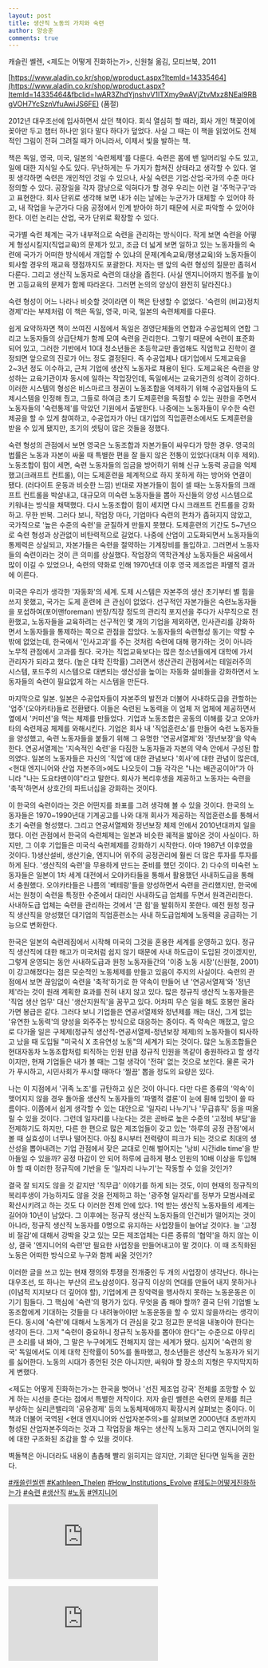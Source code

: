 ```yaml
---
layout: post
title: 생산직 노동의 가치와 숙련
author: 양승훈
comments: true
---
```


캐슬린 쎌렌, <제도는 어떻게 진화하는가>, 신원철 옮김, 모티브북, 2011

[https://www.aladin.co.kr/shop/wproduct.aspx?ItemId=14335464](https://www.aladin.co.kr/shop/wproduct.aspx?ItemId=14335464&fbclid=IwAR3ZhdYjnshvV1lTXmy9wAVjZtvMxz8NEal9RBgVOH7YcSznVfuAwiJS6FE) (품절)

2012년 대우조선에 입사하면서 샀던 책이다. 회식 열심히 할 때라, 회사 개인 책꽂이에 꽂아만 두고 챕터 하나만 읽다 말다 하다가 덮었다. 사실 그 때는 이 책을 읽었어도 전체적인 그림이 전혀 그려질 때가 아니라서, 이제서 빛을 발하는 책.

책은 독일, 영국, 미국, 일본의 '숙련체제'를 다룬다. 숙련은 몸에 밴 일머리일 수도 있고, 일에 대한 지식일 수도 있다. 무난하게는 두 가지가 합쳐진 상태라고 생각할 수 있다. 얼핏 생각하면 숙련은 개인적인 것일 수 있으나, 사실 숙련은 기업∙산업∙국가의 수준 마다 정의할 수 있다. 공장일을 각자 깜냥으로 익혀다가 할 경우 우리는 이런 걸 '주먹구구'라고 표현한다. 회사 단위로 생각해 보면 내가 쉬는 날에는 누군가가 대체할 수 있어야 하고, 내 작업을 누군가다 다음 공정에서 인계 받아야 하기 때문에 서로 파악할 수 있어야 한다. 이런 논리는 산업, 국가 단위로 확장할 수 있다.

국가별 숙련 체계는 국가 내부적으로 숙련을 관리하는 방식이다. 작게 보면 숙련을 어떻게 형성시킬지(직업교육)의 문제가 있고, 조금 더 넓게 보면 일하고 있는 노동자들의 숙련에 국가가 어떠한 방식에서 개입할 수 있냐의 문제(계속교육/평생교육)와 노동자들이 퇴사할 경우의 재교육 쟁점까지도 포괄한다. 저자는 맨 앞의 숙련 형성의 질문만 좁혀서 다룬다. 그리고 생산직 노동자로 숙련의 대상을 좁힌다. (사실 엔지니어까지 범주를 높이면 고등교육의 문제가 함께 따라온다. 그러면 논의의 양상이 완전히 달라진다.)

숙련 형성이 어느 나라나 비슷할 것이라면 이 책은 탄생할 수 없었다. '숙련의 (비교)정치경제'라는 부제처럼 이 책은 독일, 영국, 미국, 일본의 숙련체제를 다룬다.

쉽게 요약하자면 책이 쓰여진 시점에서 독일은 경영단체들의 연합과 수공업체의 연합 그리고 노동자들의 상급단체가 함께 모여 숙련을 관리한다. 그렇기 때문에 숙련이 표준화되어 있고, 그러한 기반에서 10대 청소년들은 초등학교만 졸업해도 직업학교 진학이 결정되면 앞으로의 진로가 어느 정도 결정된다. 즉 수공업체나 대기업에서 도제교육을 2~3년 정도 이수하고, 근처 기업에 생산직 노동자로 채용이 된다. 도제교육은 숙련을 양성하는 교육기관이자 동시에 일하는 작업장인데, 독일에서는 교육기관의 성격이 강하다. 이러한 시스템의 형성은 비스마르크 정권이 노동조합을 억제하기 위해 수공업자들의 도제시스템을 인정해 줬고, 그들로 하여금 초기 도제훈련을 독점할 수 있는 권한을 주면서 노동자들의 '숙련통제'를 막았던 기원에서 출발한다. 나중에는 노동자들이 우수한 숙련 제공을 할 수 있게 참여하고, 수공업자가 아닌 대기업의 직업훈련소에서도 도제훈련을 받을 수 있게 됐지만, 초기의 셋팅이 많은 것들을 정했다.

숙련 형성의 관점에서 보면 영국은 노동조합과 자본가들이 싸우다가 망한 경우. 영국의 법률은 노동과 자본이 싸울 때 특별한 편을 잘 들지 않은 전통이 있었다(대처 이후 제외). 노동조합이 힘이 세면, 숙련 노동자들의 임금을 방어하기 위해 신규 노동력 공급을 억제했고(크래프트 컨트롤), 이는 도제훈련을 체계적으로 하지 못하게 하는 방어와 연결이 됐다. (러다이트 운동과 비슷한 느낌) 반대로 자본가들이 힘이 셀 때는 노동자들의 크래프트 컨트롤을 박살내고, 대규모의 미숙련 노동자들을 뽑아 자신들의 양성 시스템으로 키워내는 방식을 채택했다. 다시 노동조합이 힘이 세지면 다시 크래프트 컨트롤을 강화하고. 무한 반복. 그러다 보니, 작업장 마다, 기업마다 숙련의 편차가 좁혀지지 않았고, 국가적으로 '높은 수준의 숙련'을 균질하게 만들지 못했다. 도제훈련의 기간도 5~7년으로 숙련 형성과 상관없이 비탄력적으로 길었다. 나중에 산업이 고도화되면서 노동자들의 통제력은 상실되고, 자본가들은 숙련을 절약하는 기계장비를 돌입하고. 그러면서 노동자들의 숙련이라는 것이 큰 의미를 상실했다. 작업장의 역학관계상 노동자들은 싸움에서 많이 이길 수 있었으나, 숙련의 약화로 인해 1970년대 이후 영국 제조업은 파멸적 결과에 이른다.

미국은 우리가 생각한 '자동화'의 세계. 도제 시스템은 자본주의 생산 초기부터 별 힘을 쓰지 못했고, 국가는 도제 훈련에 큰 관심이 없었다. 선구적인 자본가들은 숙련노동자들을 포섭하여(포어맨foreman) 반장/직장 정도의 관리직 포지션을 주다가 사무직으로 전환했고, 노동자들을 교육하려는 선구적인 몇 개의 기업을 제외하면, 인사관리를 강화하면서 노동자들을 통제하는 쪽으로 관점을 잡았다. 노동자들의 숙련형성 동기는 약할 수밖에 없었는데, 한국에서 '인사고과'를 주는 것처럼 숙련에 대해 평가하는 것이 아니라 노무적 관점에서 고과를 줬다. 국가는 직업교육보다는 많은 청소년들에게 대학에 가서 관리자가 되라고 했다. (높은 대학 진학률) 그러면서 생산관리 관점에서는 테일러주의 시스템, 포드주의 시스템으로 대변되는 생산성을 높이는 자동화 설비들을 강화하면서 노동자들의 숙련이 필요없게 하는 시스템을 만든다.

마지막으로 일본. 일본은 수공업자들이 자본주의 발전과 더불어 사내하도급을 관할하는 '업주'(오야카타)들로 전환됐다. 이들은 숙련된 노동력을 이 업체 저 업체에 제공하면서 옆에서 '커미션'을 먹는 체제를 만들었다. 기업과 노동조합은 공동의 이해를 갖고 오야카타의 숙련제공 체제를 와해시킨다. 기업은 회사 내 '직업훈련소'를 만들어 숙련 노동자들을 양성했고, 숙련 노동자들을 붙들기 위해 그 유명한 '연공서열제'와 '정년보장'을 약속한다. 연공서열제는 '지속적인 숙련'을 다짐한 노동자들과 자본의 약속 안에서 구성된 합의였다. 일본의 노동자들은 자신의 '직업'에 대한 관념보다 '회사'에 대한 관념이 많은데, <현대 엔지니어와 산업 자본주의>에도 나오듯이 그들 각각은 "나는 배관공이야"가 아니라 "나는 도요타맨이야"라고 말한다. 회사가 복리후생을 제공하고 노동자는 숙련을 '축적'하면서 상호간의 파트너십을 강화하는 것이다.

이 한국의 숙련이라는 것은 어떤지를 좌표를 그려 생각해 볼 수 있을 것이다. 한국의 노동자들은 1970~1990년대 기계공고를 나와 대개 회사가 제공하는 직업훈련소를 통해서 초기 숙련을 형성했다. 그리고 연공서열제와 정년보장 체제 안에서 2010년대까지 일을 했다. 이런 관점에서 한국의 숙련체제는 일본과 비슷한 궤적을 밟아온 것이 사실이다. 하지만, 그 이후 기업들은 미국식 숙련체제를 강화하기 시작한다. 아마 1987년 이후였을 것이다. 1)생산설비, 생산기술, 엔지니어 위주의 공정관리에 훨씬 더 많은 투자를 투자를 하게 된다. '생산직의 숙련'을 무용하게 만드는 준비를 했던 것이다. 2) 다수의 미숙련 노동자들은 일본이 1차 세계 대전에서 오야카타들을 통해서 활용했던 사내하도급을 통해서 충원했다. 오야카타들은 나름의 '베테랑'들을 양성하면서 숙련을 관리했지만, 한국에서는 원청이 숙련을 특정한 수준에서 대리인 사내하도급 업체를 두면서 원격관리한다. 사내하도급 업체는 숙련을 관리하는 것에서 '큰 힘'을 발휘하지 못한다. 예전 원청 정규직 생산직을 양성했던 대기업의 직업훈련소는 사내 하도급업체에 노동력을 공급하는 기능으로 변화한다.

한국은 일본의 숙련레짐에서 시작해 미국의 그것을 혼용한 세계를 운영하고 있다. 정규직 생산직에 대한 해고가 미국처럼 쉽지 않기 때문에 사내 하도급이 도입된 것이겠지만, 그렇게 운영되는 동안 사내하도급과 원청 노동자들간의 '이중 노동 시장'(신원철, 2001)이 강고해졌다는 점은 모순적인 노동체제를 만들고 있음이 주지의 사실이다. 숙련의 관점에서 보면 끊임없이 숙련을 '축적'하기로 한 약속이 만들어 낸 '연공서열제'와 '정년제'라는 것이 원래 계획한 효과를 전혀 내지 않고 있다. 많은 정규직 생산직 노동자들은 '직업 생산 업무' 대신 '생산지원직'을 꿈꾸고 있다. 어차피 무슨 일을 해도 호봉만 올라가면 봉급은 같다. 그러다 보니 기업들은 연공서열제와 정년제를 깨는 대신, 그게 없는 '유연한 노동력'의 양성을 외주주는 방식으로 대응하는 중이다. 즉 약속은 깨졌고, 앞으로 다가올 일은 구체제(정규직 생산직-연공서열제-정년보장 체제)의 노동자들이 퇴사하고 났을 때 도입될 "미국식 X 초유연성 노동"의 세계가 되는 것이다. 많은 노동조합들은 현대자동차 노동조합처럼 퇴직하는 인원 만큼 정규직 인원을 똑같이 충원하라고 할 생각이지만, 현재 기업들은 내가 볼 때는 그럴 생각이 '전혀' 없는 것으로 보인다. 물론 국가가 푸시하고, 시민사회가 푸시할 때마다 '찔끔' 뽑을 정도의 요량은 있다.

나는 이 지점에서 '귀족 노조'를 규탄하고 싶은 것이 아니다. 다만 다른 종류의 '약속'이 맺어지지 않을 경우 돌아올 생산직 노동자들의 '파멸적 결론'이 눈에 훤해 입맛이 쓸 따름이다. 이쯤에서 쉽게 생각할 수 있는 대안으로 '일자리 나누기'나 '무급휴직' 등을 떠올릴 수 있을 것이다. 그런데 일자리를 나눈다는 것은 곧바로 높은 수준의 '고정비 부담'을 전제하기도 하지만, 다른 한 편으로 많은 제조업들이 갖고 있는 '하루의 공정 관점'에서 볼 때 실효성이 너무나 떨어진다. 아침 8시부터 전력량이 피크가 되는 것으로 최대의 생산성을 뽑아내려는 기업 관점에서 잦은 교대로 인해 벌어지는 '낭비 시간idle time'을 받아들일 수 있을까? 공정 마감이 안 되어 하루에 급하게 평소 인원의 10배 이상을 투입해야 할 때 이러한 정규직에 기반을 둔 '일자리 나누기'는 작동할 수 있을 것인가?

결국 잘 되지도 않을 것 같지만 '직무급' 이야기를 하게 되는 것도, 이미 현재의 정규직의 복리후생이 가능하지도 않을 것을 전제하고 하는 '광주형 일자리'를 정부가 모범사례로 확산시키려고 하는 것도 다 이러한 전제 안에 있다. 1억 받는 생산직 노동자들의 세계는 길어야 10년이 남았다. 그 이후에는 정규직 생산직 노동자들의 인건비가 떨어지는 것이 아니라, 정규직 생산직 노동자를 0명으로 유지하는 사업장들이 늘어날 것이다. 늘 '고정비 절감'에 대해서 강박을 갖고 있는 모든 제조업체는 다른 종류의 '협약'을 하지 않는 이상, 결국 '엔지니어의 숙련'만 필요한 사업장을 만들어내고야 말 것이다. 이 때 조직화된 노동은 어떠한 방식으로 누구와 함께 싸울 것인가?

이러한 글을 쓰고 있는 현재 쟁의와 투쟁을 전개중인 두 개의 사업장이 생각난다. 하나는 대우조선, 또 하나는 부산의 르노삼성이다. 정규직 이상의 연대를 만들어 내지 못하거나(이념적 지지보다 더 깊어야 할), 기업에게 큰 장악력을 행사하지 못하는 노동운동은 이기기 힘들다. 그 핵심에 '숙련'의 평가가 있다. 무엇을 좀 해야 할까? 결국 단위 기업별 노동조합에게 기대하는 것들을 다 내려놓아야만 노동운동을 할 수 있지 않을까라는 생각이 든다. 동시에 '숙련'에 대해서 노동계가 더 관심을 갖고 정교한 분석을 내놓아야 한다는 생각이 든다. 그저 "숙련이 중요하니 정규직 노동자를 뽑아야 한다"는 수준으로 아무리 큰 소리를 내 봐야, 그 말은 누구에게도 전해지지 않는 세계가 됐다. 심지어 '숙련의 왕국' 독일에서도 이제 대학 진학률이 50%를 돌파했고, 청소년들은 생산직 노동자가 되기를 싫어한다. 노동의 시대가 종언된 것은 아니지만, 싸워야 할 장소의 지형은 무지막지하게 변했다.

<제도는 어떻게 진화하는가>는 한국을 벗어나 '선진 제조업 강국' 전체를 조망할 수 있게 하는 시선을 준다는 점에서 특별한 저작이다. 저자 슬린 쎌렌은 숙련의 문제를 최근 부상하는 실리콘밸리의 '공유경제' 등의 노동체제에까지 확장시켜 살펴보는 중이다. 이 책과 더불어 국역된 <현대 엔지니어와 산업자본주의>를 살펴보면 2000년대 초반까지 형성된 산업자본주의라는 것과 그 작업장을 채우는 생산직 노동자 그리고 엔지니어의 일에 대한 구조화된 조감을 할 수 있을 것이다.

벽돌책은 아니더라도 내용이 촘촘해 빨리 읽히지는 않지만, 기회만 된다면 일독을 권한다.

[#캐쓸린씰렌](https://www.facebook.com/hashtag/캐쓸린씰렌?source=feed_text&epa=HASHTAG) [#Kathleen_Thelen](https://www.facebook.com/hashtag/kathleen_thelen?source=feed_text&epa=HASHTAG) [#How_Institutions_Evolve](https://www.facebook.com/hashtag/how_institutions_evolve?source=feed_text&epa=HASHTAG) [#제도는어떻게진화하는가](https://www.facebook.com/hashtag/제도는어떻게진화하는가?source=feed_text&epa=HASHTAG) [#숙련](https://www.facebook.com/hashtag/숙련?source=feed_text&epa=HASHTAG) [#생산직](https://www.facebook.com/hashtag/생산직?source=feed_text&epa=HASHTAG) [#노동](https://www.facebook.com/hashtag/노동?source=feed_text&epa=HASHTAG) [#엔지니어](https://www.facebook.com/hashtag/엔지니어?source=feed_text&epa=HASHTAG)

![앞 표지](https://www.facebook.com/photo.php?fbid=10213893557959735&set=pcb.10213893795125664&type=3&__tn__=HH-R&eid=ARAaq1nXCWnzeNg8wmrjiHP6t8pe5bLVge5WRc3z-OlYVWQmYD0pPwfcDYmeUYc39zMUwPPiQjQqMbff)

![뒷 표지](https://www.facebook.com/photo.php?fbid=10213893558159740&set=pcb.10213893795125664&type=3&__tn__=HH-R&eid=ARA4xLQKP8FplkwPFJ4gsj0aB-DTjy1gjS0B_u2xrrL881FlAMMi0RYtGbC3nkSTOf5M9CQ-_1phv8kw)
